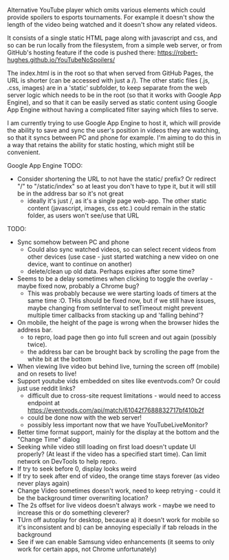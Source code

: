 Alternative YouTube player which omits various elements which could provide spoilers to esports tournaments.
For example it doesn't show the length of the video being watched and it doesn't show any related videos.

It consists of a single static HTML page along with javascript and css, and so can be run locally from the filesystem,
from a simple web server, or from GitHub's hosting feature if the code is pushed there: https://robert-hughes.github.io/YouTubeNoSpoilers/

The index.html is in the root so that when served from GitHub Pages, the URL is shorter (can be accessed with just a /). The other static files (.js, .css, images) are in a 'static' subfolder, to keep separate from the web
server logic which needs to be in the root (so that it works with Google App Engine), and so that it can be 
easily served as static content using Google App Engine without having a complicated filter saying
which files to serve.

I am currently trying to use Google App Engine to host it, which will provide the ability to save and sync the user's position
in videos they are watching, so that it syncs between PC and phone for example. I'm aiming to do this in a way that retains
the ability for static hosting, which might still be convenient.

Google App Engine TODO:

* Consider shortening the URL to not have the static/ prefix? Or redirect "/" to "/static/index" so at least you don't have to type it, but 
 it will still be in the address bar so it's not great
   - ideally it's just /, as it's a single page web-app. The other static content (javascript, images, css etc.) could remain in the static
   folder, as users won't see/use that URL

TODO:

* Sync somehow between PC and phone
  - Could also sync watched videos, so can select recent videos from other devices (use case - just started
  watching a new video on one device, want to continue on another)
   - delete/clean up old data. Perhaps expires after some time?
* Seems to be a delay sometimes when clicking to toggle the overlay - maybe fixed now, probably a Chrome bug?
    * This was probably because we were starting loads of timers at the same time :O. THis should be fixed now, but if we still have issues, maybe changing from
      setInterval to setTimeout might prevent multiple timer callbacks from stacking up and 'falling behind'?
* On mobile, the height of the page is wrong when the browser hides the address bar.
    - to repro, load page then go into full screen and out again (possibly twice). 
    - the address bar can be brought back by scrolling the page from the white bit at the bottom
* When viewing live video but behind live, turning the screen off (mobile) and on resets to live!
* Support youtube vids embedded on sites like eventvods.com? Or could just use reddit links?
    - difficult due to cross-site request limitations - would need to access endpoint at https://eventvods.com/api/match/61042f7688832717bf410b2f
    - could be done now with the web server!
    - possibly less important now that we have YouTubeLiveMonitor?
* Better time format support, mainly for the display at the bottom and the "Change Time" dialog
* Seeking while video still loading on first load doesn't update UI properly? (At least if the video has a specified start time). Can limit network on DevTools to help repro.
* If try to seek before 0, display looks weird
* If try to seek after end of video, the orange time stays forever (as video never plays again)
* Change Video sometimes doesn't work, need to keep retrying - could it be the background timer overwriting location?
* The 2s offset for live videos doesn't always work - maybe we need to increase this or do something cleverer?
* TUrn off autoplay for desktop, because a) it doesn't work for mobile so it's inconsistent and b) can be annoying especially if tab reloads in the background
* See if we can enable Samsung video enhancements (it seems to only work for certain apps, not Chrome unfortunately)